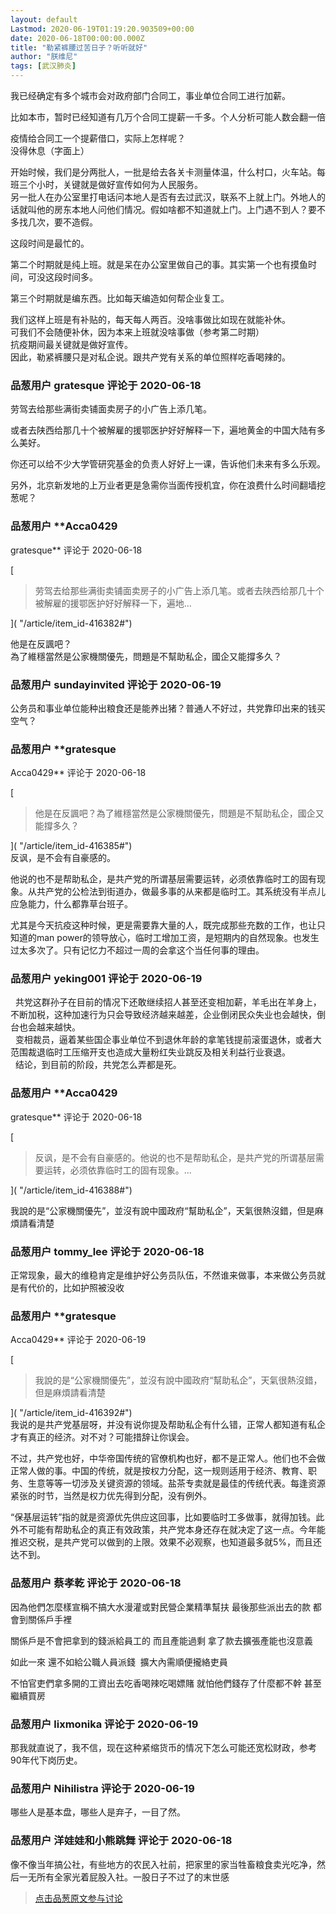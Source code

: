 ```yaml
---
layout: default
Lastmod: 2020-06-19T01:19:20.903509+00:00
date: 2020-06-18T00:00:00.000Z
title: "勒紧裤腰过苦日子？听听就好"
author: "朕维尼"
tags: [武汉肺炎]
---
```


我已经确定有多个城市会对政府部门合同工，事业单位合同工进行加薪。  
  
比如本市，暂时已经知道有几万个合同工提薪一千多。个人分析可能人数会翻一倍  
  
  
疫情给合同工一个提薪借口，实际上怎样呢？  
没得休息（字面上）  
  
开始时候，我们是分两批人，一批是给去各关卡测量体温，什么村口，火车站。每班三个小时，关键就是做好宣传如何为人民服务。  
另一批人在办公室里打电话问本地人是否有去过武汉，联系不上就上门。外地人的话就叫他的房东本地人问他们情况。假如啥都不知道就上门。上门遇不到人？要不多找几次，要不造假。  
  
这段时间是最忙的。  
  
第二个时期就是纯上班。就是呆在办公室里做自己的事。其实第一个也有摸鱼时间，可没这段时间多。  
  
第三个时期就是编东西。比如每天编造如何帮企业复工。  
  
我们这样上班是有补贴的，每天每人两百。没啥事做比如现在就能补休。  
可我们不会随便补休，因为本来上班就没啥事做（参考第二时期）  
抗疫期间最关键就是做好宣传。  
因此，勒紧裤腰只是对私企说。跟共产党有关系的单位照样吃香喝辣的。

            
### 品葱用户 **gratesque** 评论于 2020-06-18
        
劳驾去给那些满街卖铺面卖房子的小广告上添几笔。  
  
或者去陕西给那几十个被解雇的援鄂医护好好解释一下，遍地黄金的中国大陆有多么美好。  
  
你还可以给不少大学管研究基金的负责人好好上一课，告诉他们未来有多么乐观。  
  
另外，北京新发地的上万业者更是急需你当面传授机宜，你在浪费什么时间翻墙挖葱呢？
        


            
### 品葱用户 **Acca0429 
gratesque** 评论于 2020-06-18
        
[

> 劳驾去给那些满街卖铺面卖房子的小广告上添几笔。或者去陕西给那几十个被解雇的援鄂医护好好解释一下，遍地...

]( "/article/item_id-416382#")  
  
他是在反諷吧？  
為了維穩當然是公家機關優先，問題是不幫助私企，國企又能撐多久？
        


            
### 品葱用户 **sundayinvited** 评论于 2020-06-19
        
公务员和事业单位能种出粮食还是能养出猪？普通人不好过，共党靠印出来的钱买空气？
        


            
### 品葱用户 **gratesque 
Acca0429** 评论于 2020-06-18
        
[

> 他是在反諷吧？為了維穩當然是公家機關優先，問題是不幫助私企，國企又能撐多久？

]( "/article/item_id-416385#")  
反讽，是不会有自豪感的。  
  
他说的也不是帮助私企，是共产党的所谓基层需要运转，必须依靠临时工的固有现象。从共产党的公检法到街道办，做最多事的从来都是临时工。其系统没有半点儿应急能力，什么都靠草台班子。  
  
尤其是今天抗疫这种时候，更是需要靠大量的人，既完成那些充数的工作，也让只知道的man power的领导放心，临时工增加工资，是短期内的自然现象。也发生过太多次了。只有记忆力不超过一周的会拿这个当任何事的理由。
        


            
### 品葱用户 **yeking001** 评论于 2020-06-19
        
  共党这群孙子在目前的情况下还敢继续招人甚至还变相加薪，羊毛出在羊身上，不断加税，这种加速行为只会导致经济越来越差，企业倒闭民众失业也会越快，倒台也会越来越快。  
  变相裁员，逼着某些国企事业单位不到退休年龄的拿笔钱提前滚蛋退休，或者大范围裁退临时工压缩开支也造成大量粉红失业跳反及相关利益行业衰退。  
  结论，到目前的阶段，共党怎么弄都是死。
        


            
### 品葱用户 **Acca0429 
gratesque** 评论于 2020-06-18
        
[

> 反讽，是不会有自豪感的。他说的也不是帮助私企，是共产党的所谓基层需要运转，必须依靠临时工的固有现象。...

]( "/article/item_id-416388#")  
  
我說的是“公家機關優先”，並沒有說中國政府“幫助私企”，天氣很熱沒錯，但是麻煩請看清楚
        


            
### 品葱用户 **tommy_lee** 评论于 2020-06-18
        
正常现象，最大的维稳肯定是维护好公务员队伍，不然谁来做事，本来做公务员就是有代价的，比如护照被没收
        


            
### 品葱用户 **gratesque 
Acca0429** 评论于 2020-06-19
        
[

> 我說的是“公家機關優先”，並沒有說中國政府“幫助私企”，天氣很熱沒錯，但是麻煩請看清楚

]( "/article/item_id-416392#")  
我说的是共产党基层呀，并没有说你提及帮助私企有什么错，正常人都知道有私企才有真正的经济。对不对？可能措辞让你误会。  
  
不过，共产党也好，中华帝国传统的官僚机构也好，都不是正常人。他们也不会做正常人做的事。中国的传统，就是按权力分配，这一规则适用于经济、教育、职务、生意等等一切涉及关键资源的领域。盐茶专卖就是最佳的传统代表。每逢资源紧张的时节，当然是权力优先得到分配，没有例外。  
  
“保基层运转”指的就是资源优先供应这回事，比如要临时工多做事，就得加钱。此外不可能有帮助私企的真正有效政策，共产党本身还存在就决定了这一点。今年能推迟交税，是共产党可以做到的上限。效果不必观察，也知道最多就5%，而且还达不到。
        


            
### 品葱用户 **蔡孝乾** 评论于 2020-06-18
        
因為他們怎麼樣宣稱不搞大水漫灌或對民營企業精準幫扶 最後那些派出去的款 都會到關係戶手裡  
  
關係戶是不會把拿到的錢派給員工的 而且產能過剩 拿了款去擴張產能也沒意義   
  
如此一來 還不如給公職人員派錢  擴大內需順便攏絡吏員  
  
不怕官吏們拿多開的工資出去吃香喝辣吃喝嫖賭 就怕他們錢存了什麼都不幹 甚至繼續買房
        


            
### 品葱用户 **lixmonika** 评论于 2020-06-19
        
那我就直说了，我不信，现在这种紧缩货币的情况下怎么可能还宽松财政，参考90年代下岗历史。
        


            
### 品葱用户 **Nihilistra** 评论于 2020-06-19
        
哪些人是基本盘，哪些人是弃子，一目了然。
        


            
### 品葱用户 **洋娃娃和小熊跳舞** 评论于 2020-06-18
        
像不像当年搞公社，有些地方的农民入社前，把家里的家当牲畜粮食卖光吃净，然后一无所有全家光着屁股入社。一股日子不过了的末世感
        






> [点击品葱原文参与讨论](https://pincong.rocks/article/20542)

